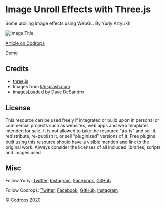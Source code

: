 # Image Unroll Effects with Three.js

Some urolling image effects using WebGL. By Yuriy Artyukh

![Image Title](https://tympanus.net/codrops/wp-content/uploads/2020/01/Unrolling_featured-1.jpg)

[Article on Codrops](https://tympanus.net/codrops/?p=46712)

[Demo](https://tympanus.net/Development/UnrollingImages/)

## Credits

- [three.js](https://threejs.org/)
- Images from [Unsplash.com](https://unsplash.com/)
- [imagesLoaded](https://imagesloaded.desandro.com/) by Dave DeSandro

## License
This resource can be used freely if integrated or build upon in personal or commercial projects such as websites, web apps and web templates intended for sale. It is not allowed to take the resource "as-is" and sell it, redistribute, re-publish it, or sell "pluginized" versions of it. Free plugins built using this resource should have a visible mention and link to the original work. Always consider the licenses of all included libraries, scripts and images used.

## Misc

Follow Yuriy: [Twitter](https://twitter.com/akella), [Instagram](http://instagram.com/akella_), [Facebook](https://facebook.com/akella), [GitHub](https://github.com/akella) 

Follow Codrops: [Twitter](http://www.twitter.com/codrops), [Facebook](http://www.facebook.com/codrops), [GitHub](https://github.com/codrops), [Instagram](https://www.instagram.com/codropsss/)

[© Codrops 2020](http://www.codrops.com)





